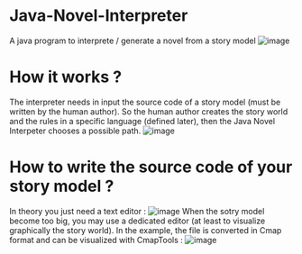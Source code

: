 # Java-Novel-Interpreter
A java program to interprete / generate a novel from a story model
![image](https://github.com/JNovGen/Java-Novel-Interpreter/assets/120131145/574dab06-cc5c-4435-8d9f-2a3cb8515f09)

# How it works ?
The interpreter needs in input the source code of a story model (must be written by the human author). So the human author creates the story world and the rules in a specific language (defined later), then the Java Novel Interpeter chooses a possible path.
![image](https://github.com/JNovGen/Java-Novel-Interpreter/assets/120131145/1a696fe3-c8be-4c6b-aa08-59e381369f0d)

# How to write the source code of your story model ?
In theory you just need a text editor :
![image](https://github.com/JNovGen/Java-Novel-Interpreter/assets/120131145/57cdbecc-9ae4-46a4-b4f0-723a2fc5b211)
When the sotry model become too big, you may use a dedicated editor (at least to visualize graphically the story world). In the example, the file is converted in Cmap format and can be visualized with CmapTools :
![image](https://github.com/JNovGen/Java-Novel-Interpreter/assets/120131145/5f1997ea-c9c6-48d2-9fc7-9d460d6ab822)



